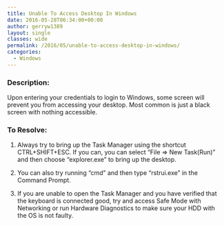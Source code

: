 ```yaml
---
title: Unable To Access Desktop In Windows
date: 2016-05-28T06:34:00+00:00
author: gerryw1389
layout: single
classes: wide
permalink: /2016/05/unable-to-access-desktop-in-windows/
categories:
  - Windows
---
```

<!--more-->

### Description:

Upon entering your credentials to login to Windows, some screen will prevent you from accessing your desktop. Most common is just a black screen with nothing accessible.

### To Resolve:

1. Always try to bring up the Task Manager using the shortcut CTRL+SHIFT+ESC. If you can, you can select &#8220;File => New Task(Run)&#8221; and then choose &#8220;explorer.exe&#8221; to bring up the desktop.

2. You can also try running &#8220;cmd&#8221; and then type &#8220;rstrui.exe&#8221; in the Command Prompt.

3. If you are unable to open the Task Manager and you have verified that the keyboard is connected good, try and access Safe Mode with Networking or run Hardware Diagnostics to make sure your HDD with the OS is not faulty.